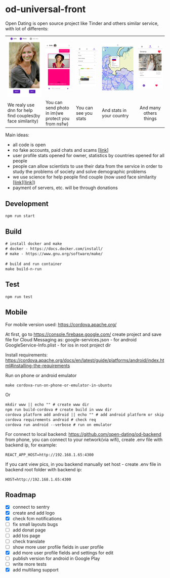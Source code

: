 # od-universal-front

Open Dating is open source project like Tinder and others similar service, with lot of differents:

| | | | | |
| ------------- | ------------- | ------------- | ------------- |:-------------:|
| ![](docs/preview-photos/join.png) | ![](docs/preview-photos/im.png)| ![](docs/preview-photos/stats.png) | ![](docs/preview-photos/stats-public.png) | ![](docs/preview-photos/profile.png) |
| We realy use dnn for help find couples(by face similarity) | You can send photo in im(we protect you from nsfw)| You can see you stats | And stats in your country | And many others things|

Main ideas:
 - all code is open
 - no fake accounts, paid chats and scams [[link](https://www.tokyoreporter.com/crime/tokyo-dating-site-registered-2-8-million-men-1-woman/)]
 - user profile stats opened for owner, statistics by countries opened for all people
 - people can allow scientists to use their data from the service in order to study the problems of society and solve demographic problems
 - we use science for help people find couple (now used face similarity [[link](https://www.mic.com/articles/111010/there-s-a-disturbing-fact-about-the-people-we-choose-to-be-with)][[link](https://journals.sagepub.com/doi/10.1177/0146167210377180)])
 - payment of servers, etc. will be through donations

## Development
```shell script
npm run start
```

## Build
```shell script
# install docker and make
# docker - https://docs.docker.com/install/
# make - https://www.gnu.org/software/make/

# build and run container
make build-n-run
```

## Test
```
npm run test
```

## Mobile
For mobile version used: https://cordova.apache.org/

At first, go to https://console.firebase.google.com/ create project and save file for Cloud Messaging as:
google-services.json - for android
GoogleService-Info.plist - for ios
in root project dir

Install requirements: https://cordova.apache.org/docs/en/latest/guide/platforms/android/index.html#installing-the-requirements

Run on phone or android emulator
```shell script
make cordova-run-on-phone-or-emulator-in-ubuntu
```
Or
```shell script
mkdir www || echo "" # create www dir
npm run build-cordova # create build in www dir
cordova platform add android || echo "" # add android platform or skip
cordova requirements android # check req
cordova run android --verbose # run on emulator
```

For connect to local backend: https://github.com/open-dating/od-backend from phone,
you can connect to your network(via wifi), create .env file with backend ip, for example:
```
REACT_APP_HOST=http://192.168.1.65:4300
```

If you cant view pics, in you backend manually set host - create .env file in backend root folder with backend ip:
```
HOST=http://192.168.1.65:4300
```

## Roadmap
* [x] connect to sentry
* [x] create and add logo
* [x] check fcm notifications
* [ ] fix small layouts bugs
* [ ] add donat page
* [ ] add tos page
* [ ] check translate
* [ ] show more user profile fields in user profile
* [x] add more user profile fields and settings for edit
* [ ] publish version for android in Google Play
* [ ] write more tests
* [x] add multilang support
